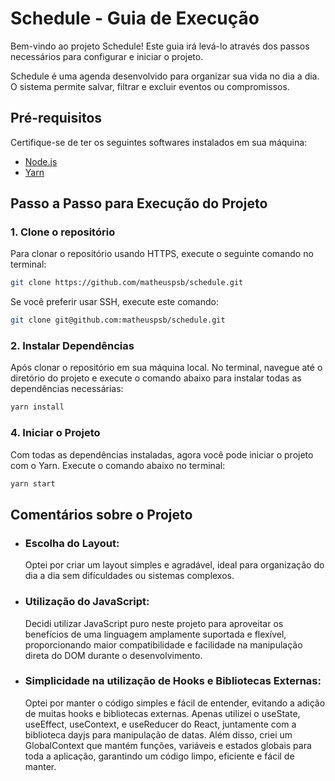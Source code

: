 # Schedule - Guia de Execução

Bem-vindo ao projeto Schedule! Este guia irá levá-lo através dos passos necessários para configurar e iniciar o projeto.

Schedule é uma agenda desenvolvido para organizar sua vida no dia a dia. O sistema permite salvar, filtrar e excluir eventos ou compromissos.

## Pré-requisitos

Certifique-se de ter os seguintes softwares instalados em sua máquina:
- [Node.js](https://nodejs.org/)
- [Yarn](https://classic.yarnpkg.com/en/docs/install/)

## Passo a Passo para Execução do Projeto

### 1. Clone o repositório

Para clonar o repositório usando HTTPS, execute o seguinte comando no terminal:

```bash
git clone https://github.com/matheuspsb/schedule.git
```

Se você preferir usar SSH, execute este comando:

```bash
git clone git@github.com:matheuspsb/schedule.git
```

### 2. Instalar Dependências

Após clonar o repositório em sua máquina local. No terminal, navegue até o diretório do projeto e execute o comando abaixo para instalar todas as dependências necessárias:

```bash
yarn install
```

### 4. Iniciar o Projeto

Com todas as dependências instaladas, agora você pode iniciar o projeto com o Yarn. Execute o comando abaixo no terminal:

```bash
yarn start
```

## Comentários sobre o Projeto

- ### Escolha do Layout:
  Optei por criar um layout simples e agradável, ideal para organização do dia a dia sem difículdades ou sistemas complexos.

- ### Utilização do JavaScript:
  Decidi utilizar JavaScript puro neste projeto para aproveitar os benefícios de uma linguagem amplamente suportada e flexível, proporcionando maior compatibilidade e facilidade na manipulação direta do DOM durante o desenvolvimento.

- ### Simplicidade na utilização de Hooks e Bibliotecas Externas:
  Optei por manter o código simples e fácil de entender, evitando a adição de muitas hooks e bibliotecas externas. Apenas utilizei o useState, useEffect, useContext, e useReducer do React, juntamente com a biblioteca dayjs para manipulação de datas. Além disso, criei um GlobalContext que mantém funções, variáveis e estados globais para toda a aplicação, garantindo um código limpo, eficiente e fácil de manter.
